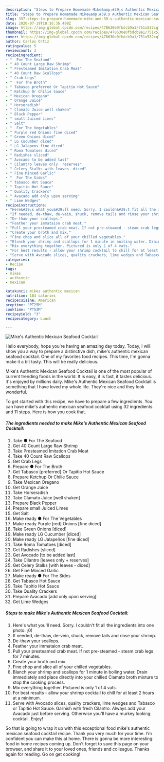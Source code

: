 ```yaml
---
description: "Steps to Prepare Homemade Mike&amp;#39;s Authentic Mexican Seafood Cocktail"
title: "Steps to Prepare Homemade Mike&amp;#39;s Authentic Mexican Seafood Cocktail"
slug: 357-steps-to-prepare-homemade-mike-and-39-s-authentic-mexican-seafood-cocktail
date: 2020-07-19T18:16:36.498Z
image: https://img-global.cpcdn.com/recipes/478630e0fbdcb9a1/751x532cq70/mikes-authentic-mexican-seafood-cocktail-recipe-main-photo.jpg
thumbnail: https://img-global.cpcdn.com/recipes/478630e0fbdcb9a1/751x532cq70/mikes-authentic-mexican-seafood-cocktail-recipe-main-photo.jpg
cover: https://img-global.cpcdn.com/recipes/478630e0fbdcb9a1/751x532cq70/mikes-authentic-mexican-seafood-cocktail-recipe-main-photo.jpg
author: Carlos Ortiz
ratingvalue: 5
reviewcount: 3
recipeingredient:
- "  For The Seafood"
- " 40 Count Large Raw Shrimp"
- " Presteamed Imitation Crab Meat"
- " 40 Count Raw Scallops"
- " Crab Legs"
- "  For The Broth"
- " Tabasco preferred Or Tapitio Hot Sauce"
- " Ketchup Or Chilie Sauce"
- " Mexican Oregano"
- " Orange Juice"
- " Horseradish"
- " Clamato Juice well shaken"
- " Black Pepper"
- " small Juiced Limes"
- " Salt"
- "  For The Vegetables"
- " Purple red Onions fine diced"
- " Green Onions diced"
- " LG Cucumber diced"
- " LG Jalapeos fine diced"
- " Roma Tomatoes diced"
- " Radishes sliced"
- " Avocado to be added last"
- " Cilantro leaves only  reserves"
- " Celery Stalks with leaves  diced"
- " Fine Minced Garlic"
- "  For The Sides"
- " Tabasco Hot Sauce"
- " Tapitio Hot Sauce"
- " Quality Crackers"
- " Avacado add only upon serving"
- " Lime Wedges"
recipeinstructions:
- "Here&#39;s what you&#39;ll need. Sorry. I couldn&#39;t fit all the ingredients into one photo. ;0)"
- "If needed, de-thaw, de-vein, shuck, remove tails and rinse your shrimp."
- "De-thaw your scallops."
- "Feather your immataion crab meat."
- "Pull your presteamed crab meat. If not pre-steamed - steam crab legs for 7 minutes."
- "Create your broth and mix."
- "Fine chop and slice all of your chilled vegetables."
- "Blanch your shrimp and scallops for 1 minute in boiling water. Drain immediately and place directly into your chilled Clamato broth mixture to stop the cooking process."
- "Mix everything together. Pictured is only 1 of 4 vats."
- "For best results - allow your shrimp cocktail to chill for at least 2 hours at a minimum."
- "Serve with Avocado slices, quality crackers, lime wedges and Tabasco or Tapitio Hot Sauce. Garnish with fresh Cilantro. Always add your Avacado just before serving. Otherwise you&#39;ll have a murkey looking cocktail. Enjoy!"
categories:
- Recipe
tags:
- mikes
- authentic
- mexican

katakunci: mikes authentic mexican 
nutrition: 103 calories
recipecuisine: American
preptime: "PT25M"
cooktime: "PT53M"
recipeyield: "3"
recipecategory: Lunch

---
```



![Mike&#39;s Authentic Mexican Seafood Cocktail](https://img-global.cpcdn.com/recipes/478630e0fbdcb9a1/751x532cq70/mikes-authentic-mexican-seafood-cocktail-recipe-main-photo.jpg)

Hello everybody, hope you're having an amazing day today. Today, I will show you a way to prepare a distinctive dish, mike&#39;s authentic mexican seafood cocktail. One of my favorites food recipes. This time, I'm gonna make it a bit tasty. This will be really delicious.

Mike&#39;s Authentic Mexican Seafood Cocktail is one of the most popular of current trending foods in the world. It is easy, it is fast, it tastes delicious. It's enjoyed by millions daily. Mike&#39;s Authentic Mexican Seafood Cocktail is something that I have loved my whole life. They're nice and they look wonderful.




To get started with this recipe, we have to prepare a few ingredients. You can have mike&#39;s authentic mexican seafood cocktail using 32 ingredients and 11 steps. Here is how you cook that.

<!--inarticleads1-->

##### The ingredients needed to make Mike&#39;s Authentic Mexican Seafood Cocktail:

1. Take  ● For The Seafood
1. Get  40 Count Large Raw Shrimp
1. Take  Presteamed Imitation Crab Meat
1. Take  40 Count Raw Scallops
1. Get  Crab Legs
1. Prepare  ● For The Broth
1. Get  Tabasco [preferred] Or Tapitio Hot Sauce
1. Prepare  Ketchup Or Chilie Sauce
1. Take  Mexican Oregano
1. Get  Orange Juice
1. Take  Horseradish
1. Take  Clamato Juice [well shaken]
1. Prepare  Black Pepper
1. Prepare  small Juiced Limes
1. Get  Salt
1. Make ready  ● For The Vegetables
1. Make ready  Purple [red] Onions [fine diced]
1. Take  Green Onions [diced]
1. Make ready  LG Cucumber [diced]
1. Make ready  LG Jalapeños [fine diced]
1. Take  Roma Tomatoes [diced]
1. Get  Radishes [sliced]
1. Get  Avocado [to be added last]
1. Take  Cilantro [leaves only + reserves]
1. Get  Celery Stalks [with leaves - diced]
1. Get  Fine Minced Garlic
1. Make ready  ● For The Sides
1. Get  Tabasco Hot Sauce
1. Take  Tapitio Hot Sauce
1. Take  Quality Crackers
1. Prepare  Avacado [add only upon serving]
1. Get  Lime Wedges




<!--inarticleads2-->

##### Steps to make Mike&#39;s Authentic Mexican Seafood Cocktail:

1. Here&#39;s what you&#39;ll need. Sorry. I couldn&#39;t fit all the ingredients into one photo. ;0)
1. If needed, de-thaw, de-vein, shuck, remove tails and rinse your shrimp.
1. De-thaw your scallops.
1. Feather your immataion crab meat.
1. Pull your presteamed crab meat. If not pre-steamed - steam crab legs for 7 minutes.
1. Create your broth and mix.
1. Fine chop and slice all of your chilled vegetables.
1. Blanch your shrimp and scallops for 1 minute in boiling water. Drain immediately and place directly into your chilled Clamato broth mixture to stop the cooking process.
1. Mix everything together. Pictured is only 1 of 4 vats.
1. For best results - allow your shrimp cocktail to chill for at least 2 hours at a minimum.
1. Serve with Avocado slices, quality crackers, lime wedges and Tabasco or Tapitio Hot Sauce. Garnish with fresh Cilantro. Always add your Avacado just before serving. Otherwise you&#39;ll have a murkey looking cocktail. Enjoy!




So that is going to wrap it up with this exceptional food mike&#39;s authentic mexican seafood cocktail recipe. Thank you very much for your time. I'm confident you can make this at home. There is gonna be more interesting food in home recipes coming up. Don't forget to save this page on your browser, and share it to your loved ones, friends and colleague. Thanks again for reading. Go on get cooking!

